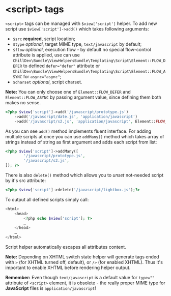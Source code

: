 <!---
# This file is part of the ChillDev ViewHelpers bundle.
#
# @author Rafał Wrzeszcz <rafal.wrzeszcz@wrzasq.pl>
# @copyright 2012 © by Rafał Wrzeszcz - Wrzasq.pl.
# @version 0.0.2
# @since 0.0.2
# @package ChillDev\Bundle\ViewHelpersBundle
-->

# &lt;script&gt; tags

`<script>` tags can be managed with `$view['script']` helper. To add new script use `$view['script']->add()` which takes following arguments:

-   `$src` **required**, script location;
-   `$type` *optional*, target MIME type, `text/javascript` by default;
-   `$flow` *optional*, execution flow - by default no special flow-control attribute is applied, use can use `ChillDev\Bundle\ViewHelpersBundle\Templating\Script\Element::FLOW_DEFER` to defined `defer="defer"` attribute or `ChillDev\Bundle\ViewHelpersBundle\Templating\Script\Element::FLOW_ASYNC` for `async="async"`;
-   `$charset` *optional*, script charset.

**Note:** You can only choose one of `Element::FLOW_DEFER` and `Element::FLOW_ASYNC` by passing argument value, since defining them both makes no sense.

```php
<?php $view['script']->add('/javascript/prototype.js')
    ->add('/javascript/date.js', 'application/javascript')
    ->add('/javascript/s2.js', 'application/javascript', Element::FLOW_DEFER); ?>
```

As you can see `add()` method implements fluent interface. For adding multiple scripts at once you can use `addMany()` method which takes array of strings instead of string as first argument and adds each script from list:

```php
<?php $view['script']->addMany([
        '/javascript/prototype.js',
        '/javascript/s2.js',
]); ?>
```

There is also `delete()` method which allows you to *unset* not-needed script by it's src attribute:

```php
<?php $view['script']->delete('/javascript/lightbox.js');?>
```

To output all defined scripts simply call:

```php
<html>
    <head>
        <?php echo $view['script']; ?>
        …
    </head>
    …
</html>
```

Script helper automatically escapes all attributes content.

**Note:** Depending on XHTML switch state helper will generate tags ended with `>` (for XHTML turned off, default), or `/>` (for enabled XHTML). Thus it's important to enable XHTML before rendering helper output.

**Remember:** Even though `text/javascript` is a default value for `type=""` attribute of `<script>` element, it is obsolete - the really proper MIME type for **JavaScript** files is `application/javascript`!
